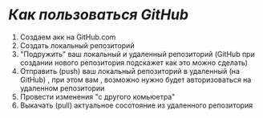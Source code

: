 # _*Как пользоваться GitHub*_ 

1. Создаем акк на GitHub.com 
2. Создать локальный репозиторий 
3. "Подружить" ваш локальный и удаленный репозиторий (GitHub при создании нового репозитория подскажет как это можно сделать)
4. Отправить (push) ваш локальный репозиторий в удаленный (на GitHub) , при этом вам , возможно нужно будет авторизоваться на удаленном репозитории
5. Провести изменения "с другого комьюетра" 
6. Выкачать (pull) актуальное сосотояние из удаленного репозитория